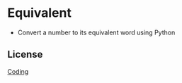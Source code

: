 # Equivalent
  * Convert a number to its equivalent word using Python
  
  ## License

[Coding](https://www.clcoding.com/)

